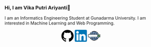 ### Hi, I am Vika Putri Ariyanti👋

I am an Informatics Engineering Student at Gunadarma University. I am interested in Machine Learning and Web Programming.

<p align="center">
	<a href="https://github.com/Vputri"><img src="github-logo.svg" alt="Github" width="40" height="40"></a>
	<a href="https://www.linkedin.com/in/vikaputriariyanti/"><img src="linkedin.svg" alt="linked" width="40" height="40"></a>
	<a href="https://vputri.github.io/"><img src="web-search-engine.png " alt="website" width="40" height="40"></a>
</p>
